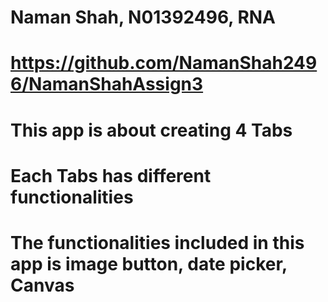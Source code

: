 # Naman Shah, N01392496, RNA
# https://github.com/NamanShah2496/NamanShahAssign3
# This app is about creating 4 Tabs
# Each Tabs has different functionalities
# The functionalities included in this app is image button, date picker, Canvas
